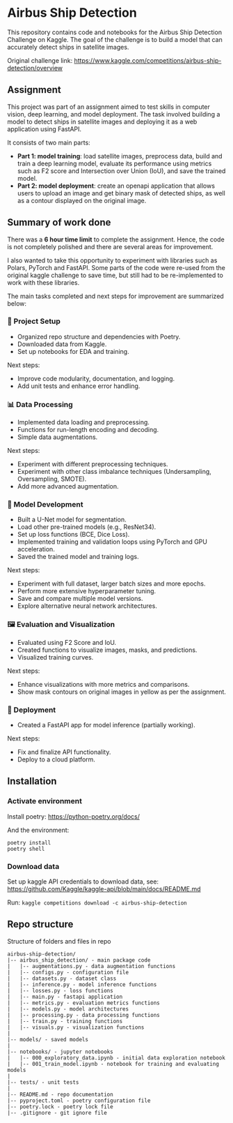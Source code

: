 # Airbus Ship Detection
This repository contains code and notebooks for the Airbus Ship Detection Challenge on Kaggle. The goal of the challenge is to build a model that can accurately detect ships in satellite images.

Original challenge link: https://www.kaggle.com/competitions/airbus-ship-detection/overview

## Assignment
This project was part of an assignment aimed to test skills in computer vision, deep learning, and model deployment. The task involved building a model to detect ships in satellite images and deploying it as a web application using FastAPI. 

It consists of two main parts: 
- **Part 1: model training**: load satellite images, preprocess data, build and train a deep learning model, evaluate its performance using metrics such as F2 score and Intersection over Union (IoU), and save the trained model.
- **Part 2: model deployment**: create an openapi application that allows users to upload an image and get binary mask of detected ships, as well as a contour displayed on the original image.


## Summary of work done
There was a **6 hour time limit** to complete the assignment. Hence, the code is not completely polished and there are several areas for improvement. 

I also wanted to take this opportunity to experiment with libraries such as Polars, PyTorch and FastAPI. Some parts of the code were re-used from the original kaggle challenge to save time, but still had to be re-implemented to work with these libraries.

The main tasks completed and next steps for improvement are summarized below:

### 🧱 Project Setup
- Organized repo structure and dependencies with Poetry.
- Downloaded data from Kaggle.
- Set up notebooks for EDA and training.

Next steps:
- Improve code modularity, documentation, and logging.
- Add unit tests and enhance error handling.

### 📊 Data Processing
- Implemented data loading and preprocessing.
- Functions for run-length encoding and decoding.
- Simple data augmentations.


Next steps:
- Experiment with different preprocessing techniques.
- Experiment with other class imbalance techniques (Undersampling, Oversampling, SMOTE).
- Add more advanced augmentation.

### 🧩 Model Development
- Built a U-Net model for segmentation.
- Load other pre-trained models (e.g., ResNet34).
- Set up loss functions (BCE, Dice Loss).
- Implemented training and validation loops using PyTorch and GPU acceleration.
- Saved the trained model and training logs.

Next steps:
- Experiment with full dataset, larger batch sizes and more epochs.
- Perform more extensive hyperparameter tuning.
- Save and compare multiple model versions.
- Explore alternative neural network architectures.


### 🖼️ Evaluation and Visualization
- Evaluated using F2 Score and IoU.
- Created functions to visualize images, masks, and predictions.
- Visualized training curves.

Next steps:
- Enhance visualizations with more metrics and comparisons.
- Show mask contours on original images in yellow as per the assignment.

### 🚀 Deployment
- Created a FastAPI app for model inference (partially working).

Next steps:
- Fix and finalize API functionality.
- Deploy to a cloud platform.

## Installation

### Activate environment
Install poetry: https://python-poetry.org/docs/

And the environment:
```
poetry install
poetry shell
```


### Download data
Set up kaggle API credentials to download data, see:
https://github.com/Kaggle/kaggle-api/blob/main/docs/README.md

Run: `kaggle competitions download -c airbus-ship-detection`

## Repo structure
Structure of folders and files in repo
```
airbus-ship-detection/
|-- airbus_ship_detection/ - main package code
|   |-- augmentations.py - data augmentation functions
|   |-- configs.py - configuration file
|   |-- datasets.py - dataset class
|   |-- inference.py - model inference functions
|   |-- losses.py - loss functions
|   |-- main.py - fastapi application
|   |-- metrics.py - evaluation metrics functions
|   |-- models.py - model architectures
|   |-- processing.py - data processing functions
|   |-- train.py - training functions
|   |-- visuals.py - visualization functions
|
|-- models/ - saved models
|
|-- notebooks/ - jupyter notebooks
|   |-- 000_exploratory_data.ipynb - initial data exploration notebook
|   |-- 001_train_model.ipynb - notebook for training and evaluating models
|
|-- tests/ - unit tests
|
|-- README.md - repo documentation
|-- pyproject.toml - poetry configuration file
|-- poetry.lock - poetry lock file
|-- .gitignore - git ignore file
```
